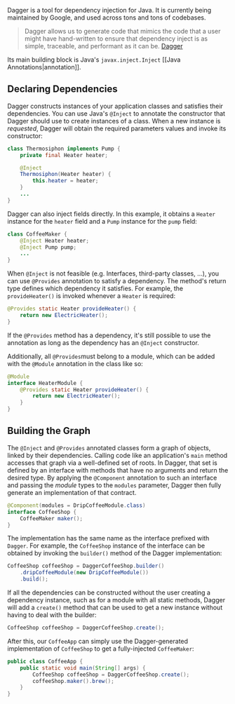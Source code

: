 Dagger is a tool for dependency injection for Java. It is currently being maintained by Google, and used across tons and tons of codebases. 

> Dagger allows us to generate code that mimics the code that a user might have hand-written to ensure that dependency inject is as simple, traceable, and performant as it can be. [Dagger](https://dagger.dev/dev-guide/)

Its main building block is Java's `javax.inject.Inject` [[Java Annotations|annotation]].
## Declaring Dependencies
Dagger constructs instances of your application classes and satisfies their dependencies. You can use Java's `@Inject` to annotate the constructor that Dagger should use to create instances of a class. When a new instance is *requested*, Dagger will obtain the required parameters values and invoke its constructor:
```java
class Thermosiphon implements Pump {
	private final Heater heater;

	@Inject
	Thermosiphon(Heater heater) {
		this.heater = heater;
	}
	...
}
```

Dagger can also inject fields directly. In this example, it obtains a `Heater` instance for the `heater` field and a `Pump` instance for the `pump` field:
```java
class CoffeeMaker {
	@Inject Heater heater;
	@Inject Pump pump;
	...
}
```

When `@Inject` is not feasible (e.g. Interfaces, third-party classes, ...), you can use `@Provides` annotation to satisfy a dependency. The method's return type defines which dependency it satisfies. For example, the `provideHeater()` is invoked whenever a `Heater` is required:
```java
@Provides static Heater provideHeater() {
	return new ElectricHeater();
}
```

If the `@Provides` method has a dependency, it's still possible to use the annotation as long as the dependency has an `@Inject` constructor.

Additionally, all `@Provides`must belong to a module, which can be added with the `@Module` annotation in the class like so:
```java
@Module
interface HeaterModule {
	@Provides static Heater provideHeater() {
		return new ElectricHeater();
	}
}
```
## Building the Graph
The `@Inject` and `@Provides` annotated classes form a graph of objects, linked by their dependencies. Calling code like an application's `main` method accesses that graph via a well-defined set of roots. In Dagger, that set is defined by an interface with methods that have no arguments and return the desired type. By applying the `@Component` annotation to such an interface and passing the *module* types to the `modules` parameter, Dagger then fully generate an implementation of that contract.
```java
@Component(modules = DripCoffeeModule.class)
interface CoffeeShop {
	CoffeeMaker maker();
}
```

The implementation has the same name as the interface prefixed with `Dagger`. For example, the `CoffeeShop` instance of the interface can be obtained by invoking the `builder()` method of the Dagger implementation:
```java
CoffeeShop coffeeShop = DaggerCoffeeShop.builder()
	.dripCoffeeModule(new DripCoffeeModule())
	.build();
```

If all the dependencies can be constructed without the user creating a dependency instance, such as for a module with all static methods, Dagger will add a `create()` method that can be used to get a new instance without having to deal with the builder:
```java
CoffeeShop coffeeShop = DaggerCoffeeShop.create();
```

After this, our `CoffeeApp` can simply use the Dagger-generated implementation of `CoffeeShop` to get a fully-injected `CoffeeMaker`:
```java
public class CoffeeApp {
	public static void main(String[] args) {
		CoffeeShop coffeeShop = DaggerCoffeeShop.create();
		coffeeShop.maker().brew();
	}
}
```
